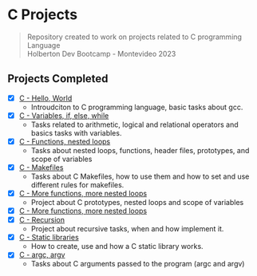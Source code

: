 # C Projects
>Repository created to work on projects related to C programming Language <br> 
Holberton Dev Bootcamp - Montevideo 2023
## Projects Completed
- [x] [C - Hello, World](https://github.com/cristian-encalada/holbertonschool-low_level_programming/tree/master/hello_world)
	- Introudciton to C programming language, basic tasks about gcc.
- [x] [C - Variables, if, else, while](https://github.com/cristian-encalada/holbertonschool-low_level_programming/tree/master/variables_if_else_while)
	- Tasks related to arithmetic, logical and relational operators and basics tasks with variables.
- [x] [C - Functions, nested loops](https://github.com/cristian-encalada/holbertonschool-low_level_programming/tree/master/functions_nested_loops)
	- Tasks about nested loops, functions, header files, prototypes, and scope of variables
- [x] [C - Makefiles](https://github.com/cristian-encalada/holbertonschool-low_level_programming/tree/master/makefiles)
	- Tasks about C Makefiles, how to use them and how to set and use different rules for makefiles.
- [x] [C - More functions, more nested loops](https://github.com/cristian-encalada/holbertonschool-low_level_programming/tree/master/more_functions_nested_loops)
	- Project about C prototypes, nested loops and scope of variables
- [x] [C - More functions, more nested loops](https://github.com/cristian-encalada/holbertonschool-low_level_programming/tree/master/more_functions_nested_loops)
- [x] [C - Recursion](https://github.com/cristian-encalada/holbertonschool-low_level_programming/tree/master/recursion)
	- Project about recursive tasks, when and how implement it.
- [x] [C - Static libraries](https://github.com/cristian-encalada/holbertonschool-low_level_programming/tree/master/static_libraries)
	- How to create, use and how a C static library works.
- [x] [C - argc, argv](https://github.com/cristian-encalada/holbertonschool-low_level_programming/tree/master/argc_argv)
	- Tasks about C arguments passed to the program (argc and argv)
